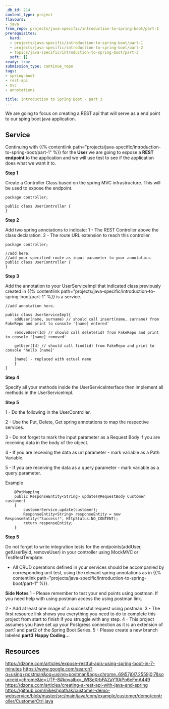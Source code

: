 ```yaml
---
_db_id: 214
content_type: project
flavours:
- java
from_repo: projects/java-specific/introduction-to-spring-boot/part-1
prerequisites:
  hard:
  - projects/java-specific/introduction-to-spring-boot/part-1
  - projects/java-specific/introduction-to-spring-boot/part-2
  - topics/java-specific/introduction-to-spring-boot/part-3
  soft: []
ready: true
submission_type: continue_repo
tags:
- spring-boot
- rest-api
- mvc
- annotations

title: Introduction to Spring Boot - part 3
---
```


We are going to focus on creating a REST api that will serve as a end point to our sping boot java application.

## Service

Continuing with {{% contentlink path="projects/java-specific/introduction-to-spring-boot/part-1" %}} for the **User** we are going to expose a **REST endpoint** to the application and we will use test to see if the application does what we want it to.

**Step 1**

Create a Controller Class based on the spring MVC infrastructure. This will be used to expose the endpoint.

```
package controller;

public class UserController {
}
```

**Step 2**

Add two spring annotations to indicate:
1 - The REST Controller above the class declaration.
2 - The route URL extension to reach this controller.

```
package controller;

//add here.
//add your specified route as input parameter to your annotation.
public class UserController {
}
```

**Step 3**

Add the annotation to your UserServiceImpl that indicated class previously created in {{% contentlink path="projects/java-specific/introduction-to-spring-boot/part-1" %}} is a service.

```
//add annotation here.

public class UserServiceImpl{
    addUser(name, surname) // should call insert(name, surname) from FakeRepo and print to console '[name] entered'

	removeUser(Id) // should call delete(id) from FakeRepo and print to console '[name] removed'

	getUser(Id) // should call find(id) from FakeRepo and print to console 'hello [name]'

	[name] - replaced with actual name
    }
}

```

**Step 4**

Specify all your methods inside the UserServiceInterface then implement all methods in the UserServiceImpl.

**Step 5**

1 - Do the following in the UserController.

2 - Use the Put, Delete, Get spring annotations to map the respective services.

3 - Do not forget to mark the input parameter as a Request Body if you are receiving data in the body of the object.

4 - If you are receiving the data as url parameter - mark variable as a Path Variable.

5 - If you are receiving the data as a query parameter - mark variable as a query parameter.

Example

```
	@PutMapping
    public ResponseEntity<String> update(@RequestBody Customer customer)
    {
        customerService.update(customer);
        ResponseEntity<String> responseEntity = new ResponseEntity("Success!", HttpStatus.NO_CONTENT);
        return responseEntity;
    }

```

**Step 5**

Do not forget to write integration tests for the endpoints(addUser, getUserById, removeUser) in your controller using MockMVC or TestRestTemplate.

- All CRUD operations defined in your services should be accompanied by corresponding unit test,
  using the relevant spring annotations as in {{% contentlink path="projects/java-specific/introduction-to-spring-boot/part-1" %}}.

**Side Notes**
1 - Please remember to test your end points using postman. If you need help with using postman access the using postman link.

2 - Add at least one image of a successful request using postman.
3 - The first resource link shows you everything you need to do to complete this project from start to finish if you struggle with any step.
4 - This project assumes you have set up your Postgress connection as it is an extension of part1 and part2 of the Spring Boot Series.
5 - Please create a new branch labeled **part3**
**Happy Coding...**

## Resources

https://dzone.com/articles/expose-restful-apis-using-spring-boot-in-7-minutes
https://www.google.com/search?q=using+postman&oq=using+postman&aqs=chrome..69i57j0l7.2559j0j7&sourceid=chrome&ie=UTF-8#kpvalbx=_WISeXrbFAZaY1fAPp6eFmA449
https://dzone.com/articles/creating-a-rest-api-with-java-and-spring
https://github.com/nikeshpathak/customer-demo-webservice/blob/master/src/main/java/com/example/customer/demo/controller/CustomerCtrl.java